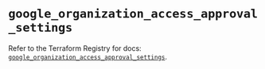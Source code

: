 # `google_organization_access_approval_settings`

Refer to the Terraform Registry for docs: [`google_organization_access_approval_settings`](https://registry.terraform.io/providers/hashicorp/google/6.37.0/docs/resources/organization_access_approval_settings).
